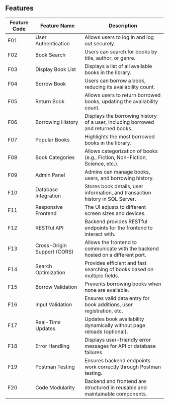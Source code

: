 ## Features

| Feature Code | Feature Name               | Description                                                                 |
|--------------|----------------------------|-----------------------------------------------------------------------------|
| F01          | User Authentication        | Allows users to log in and log out securely.                               |
| F02          | Book Search                | Users can search for books by title, author, or genre.                     |
| F03          | Display Book List          | Displays a list of all available books in the library.                     |
| F04          | Borrow Book                | Users can borrow a book, reducing its availability count.                  |
| F05          | Return Book                | Allows users to return borrowed books, updating the availability count.    |
| F06          | Borrowing History          | Displays the borrowing history of a user, including borrowed and returned books. |
| F07          | Popular Books              | Highlights the most borrowed books in the library.                         |
| F08          | Book Categories            | Allows categorization of books (e.g., Fiction, Non-Fiction, Science, etc.).|
| F09          | Admin Panel                | Admins can manage books, users, and borrowing history.                     |
| F10          | Database Integration       | Stores book details, user information, and transaction history in SQL Server. |
| F11          | Responsive Frontend        | The UI adjusts to different screen sizes and devices.                      |
| F12          | RESTful API                | Backend provides RESTful endpoints for the frontend to interact with.      |
| F13          | Cross-Origin Support (CORS)| Allows the frontend to communicate with the backend hosted on a different port. |
| F14          | Search Optimization        | Provides efficient and fast searching of books based on multiple fields.   |
| F15          | Borrow Validation          | Prevents borrowing books when none are available.                          |
| F16          | Input Validation           | Ensures valid data entry for book additions, user registration, etc.       |
| F17          | Real-Time Updates          | Updates book availability dynamically without page reloads (optional).     |
| F18          | Error Handling             | Displays user-friendly error messages for API or database failures.        |
| F19          | Postman Testing            | Ensures backend endpoints work correctly through Postman testing.          |
| F20          | Code Modularity            | Backend and frontend are structured in reusable and maintainable components. |
